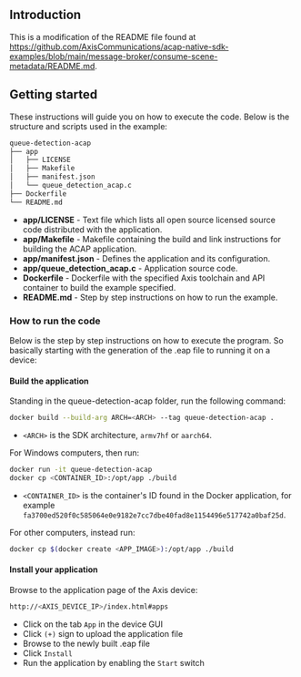 ## Introduction

This is a modification of the README file found at https://github.com/AxisCommunications/acap-native-sdk-examples/blob/main/message-broker/consume-scene-metadata/README.md.

## Getting started

These instructions will guide you on how to execute the code. Below is the
structure and scripts used in the example:

```sh
queue-detection-acap
├── app
│   ├── LICENSE
│   ├── Makefile
│   ├── manifest.json
│   └── queue_detection_acap.c
├── Dockerfile
└── README.md
```

- **app/LICENSE** - Text file which lists all open source licensed source code distributed with the application.
- **app/Makefile** - Makefile containing the build and link instructions for building the ACAP application.
- **app/manifest.json** - Defines the application and its configuration.
- **app/queue_detection_acap.c** - Application source code.
- **Dockerfile** - Dockerfile with the specified Axis toolchain and API container to build the example specified.
- **README.md** - Step by step instructions on how to run the example.

### How to run the code

Below is the step by step instructions on how to execute the program. So
basically starting with the generation of the .eap file to running it on a
device:

#### Build the application

Standing in the queue-detection-acap folder, run the following command:

```sh
docker build --build-arg ARCH=<ARCH> --tag queue-detection-acap .
```

- `<ARCH>` is the SDK architecture, `armv7hf` or `aarch64`.

For Windows computers, then run:

```sh
docker run -it queue-detection-acap
docker cp <CONTAINER_ID>:/opt/app ./build
```

- `<CONTAINER_ID>` is the container's ID found in the Docker application, for example `fa3700ed520f0c585064e0e9182e7cc7dbe40fad8e1154496e517742a0baf25d`.

For other computers, instead run:

```sh
docker cp $(docker create <APP_IMAGE>):/opt/app ./build
```

#### Install your application

Browse to the application page of the Axis device:

```sh
http://<AXIS_DEVICE_IP>/index.html#apps
```

- Click on the tab `App` in the device GUI
- Click `(+)` sign to upload the application file
- Browse to the newly built .eap file
- Click `Install`
- Run the application by enabling the `Start` switch